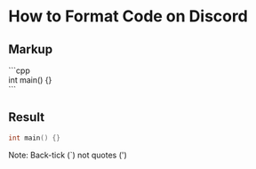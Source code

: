 <!-- alias code -->

# How to Format Code on Discord

<!-- inline -->
## Markup
\`\`\`cpp  
int main() {}  
\`\`\`

<!-- inline -->
## Result
```cpp
int main() {}
```

<!-- footer -->
Note: Back-tick (`) not quotes (')
